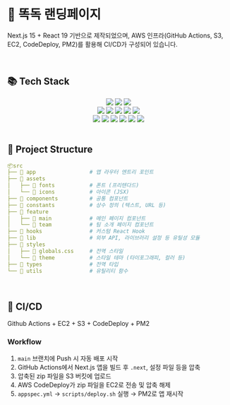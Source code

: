 # 🐶 똑독 랜딩페이지
Next.js 15 + React 19 기반으로 제작되었으며, AWS 인프라(GitHub Actions, S3, EC2, CodeDeploy, PM2)를 활용해 CI/CD가 구성되어 있습니다.

<br>

## 📚 Tech Stack
<div align="center">
  <img src="https://img.shields.io/badge/Next.js_15-000000?style=for-the-badge&logo=next.js&logoColor=white">
  <img src="https://img.shields.io/badge/React_19-61DAFB?style=for-the-badge&logo=react&logoColor=black">
  <img src="https://img.shields.io/badge/TypeScript_5-3178C6?style=for-the-badge&logo=typescript&logoColor=white">
  <br>
  <img src="https://img.shields.io/badge/TailwindCSS_4-06B6D4?style=for-the-badge&logo=tailwindcss&logoColor=white">
  <img src="https://img.shields.io/badge/FramerMotion-EF007F?style=for-the-badge&logo=framer&logoColor=white">
  <img src="https://img.shields.io/badge/Shadcn-000000?style=for-the-badge&logo=shadcnui&logoColor=white">
  <img src="https://img.shields.io/badge/ESLint-4B32C3?style=for-the-badge&logo=eslint&logoColor=white">
  <img src="https://img.shields.io/badge/Prettier-F7B93E?style=for-the-badge&logo=prettier&logoColor=black">
  <br>
  <img src="https://img.shields.io/badge/GitHub Actions-2088FF?style=for-the-badge&logo=githubactions&logoColor=white">
  <img src="https://img.shields.io/badge/AWS_S3-569A31?style=for-the-badge&logo=amazons3&logoColor=white">
  <img src="https://img.shields.io/badge/AWS_EC2-FF9900?style=for-the-badge&logo=amazonec2&logoColor=white">
  <img src="https://img.shields.io/badge/AWS_ROUTE_53-8C4FFF?style=for-the-badge&logo=amazonroute53&logoColor=white">
  <img src="https://img.shields.io/badge/PM2-2B037A?style=for-the-badge&logo=pm2&logoColor=white">
  <img src="https://img.shields.io/badge/Nginx-009639?style=for-the-badge&logo=nginx&logoColor=white">
</div>

<br>

## 📁 Project Structure

``` yaml
📦src
├── 📂 app                 # 앱 라우터 엔트리 포인트
├── 📂 assets
│   ├── 📂 fonts           # 폰트 (프리텐다드)
│   └── 📂 icons           # 아이콘 (JSX)
├── 📂 components          # 공통 컴포넌트
├── 📂 constants           # 상수 정의 (텍스트, URL 등)
├── 📂 feature
│   ├── 📂 main            # 메인 페이지 컴포넌트
│   └── 📂 team            # 팀 소개 페이지 컴포넌트
├── 📂 hooks               # 커스텀 React Hook
├── 📂 lib                 # 외부 API, 라이브러리 설정 등 유틸성 모듈
├── 📂 styles
│   ├── 📜 globals.css     # 전역 스타일
│   └── 📂 theme           # 스타일 테마 (타이포그래피, 컬러 등)
├── 📂 types               # 전역 타입
└── 📂 utils               # 유틸리티 함수
```

<br>

## 🚀 CI/CD
Github Actions + EC2 + S3 + CodeDeploy + PM2

### Workflow

1. `main` 브랜치에 Push 시 자동 배포 시작
2. GitHub Actions에서 Next.js 앱을 빌드 후 `.next`, 설정 파일 등을 압축
3. 압축된 zip 파일을 S3 버킷에 업로드
4. AWS CodeDeploy가 zip 파일을 EC2로 전송 및 압축 해제
5. `appspec.yml` → `scripts/deploy.sh` 실행 → PM2로 앱 재시작
